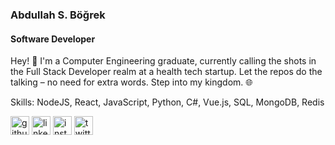 ### Abdullah S. Böğrek
#### Software Developer

Hey! 👋 I'm a Computer Engineering graduate, currently calling the shots in the Full Stack Developer realm at a health tech startup. Let the repos do the talking – no need for extra words. Step into my kingdom. 🌐

Skills: NodeJS, React, JavaScript, Python, C#, Vue.js, SQL, MongoDB, Redis

[<img src='https://cdn.jsdelivr.net/npm/simple-icons@3.0.1/icons/github.svg' alt='github' height='30'>](https://github.com/AbdullahBogrek)  [<img src='https://cdn.jsdelivr.net/npm/simple-icons@3.0.1/icons/linkedin.svg' alt='linkedin' height='30'>](https://tr.linkedin.com/in/abdullahbogrek/)  [<img src='https://cdn.jsdelivr.net/npm/simple-icons@3.0.1/icons/instagram.svg' alt='instagram' height='30'>](https://www.instagram.com/asbogrek)  [<img src='https://cdn.jsdelivr.net/npm/simple-icons@3.0.1/icons/twitter.svg' alt='twitter' height='30'>](https://twitter.com/Asbogrek)  
